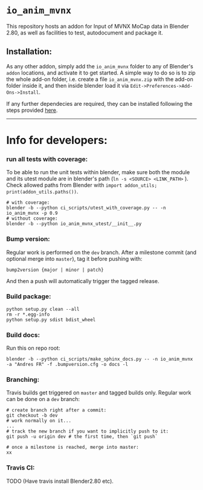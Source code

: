 # `io_anim_mvnx`


This repository hosts an addon for Input of MVNX MoCap data in Blender 2.80, as well as facilities to test, autodocument and package it.

## Installation:

As any other addon, simply add the `io_anim_mvnx` folder to any of Blender's `addon` locations, and activate it to get started. A simple way to do so is to zip the whole add-on folder, i.e. create a file ``io_anim_mvnx.zip`` with the add-on folder inside it, and then inside blender load it via ``Edit->Preferences->Add-Ons->Install``.

If any further dependecies are required, they can be installed following the steps provided [here](https://blender.stackexchange.com/a/140343/70695).




----------------------------

# Info for developers:


### run all tests with coverage:

To be able to run the unit tests within blender, make sure both the module and its utest module are in blender's path (`ln -s <SOURCE> <LINK_PATH>` ). Check allowed paths from Blender with `import addon_utils; print(addon_utils.paths())`.


```
# with coverage:
blender -b --python ci_scripts/utest_with_coverage.py -- -n io_anim_mvnx -p 0.9
# without coverage:
blender -b --python io_anim_mvnx_utest/__init__.py
```


### Bump version:

Regular work is performed on the `dev` branch. After a milestone commit (and optional merge into `master`), tag it before pushing with:
```
bump2version {major | minor | patch}
```
And then a push will automatically trigger the tagged release.

### Build package:

```
python setup.py clean --all
rm -r *.egg-info
python setup.py sdist bdist_wheel
```


### Build docs:

Run this on repo root:

```
blender -b --python ci_scripts/make_sphinx_docs.py -- -n io_anim_mvnx -a "Andres FR" -f .bumpversion.cfg -o docs -l
```


### Branching:

Travis builds get triggered on `master` and tagged builds only. Regular work can be done on a `dev` branch:

```
# create branch right after a commit:
git checkout -b dev
# work normally on it...
...
# track the new branch if you want to implicitly push to it:
git push -u origin dev # the first time, then `git push`

# once a milestone is reached, merge into master:
xx
```


### Travis CI:

TODO (Have travis install Blender2.80 etc).
